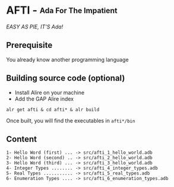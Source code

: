 # AFTI - <sub><sup>Ada For The Impatient</sup></sub>

*EASY AS PIE, IT'S Ada!*

## Prerequisite
You already know another programming language

## Building source code (optional)
 - Install Alire on your machine
 - Add the GAP Alire index
```
alr get afti & cd afti* & alr build
```
Once built, you will find the executables in `afti*/bin`

## Content

```
1- Hello Word (first) ... -> src/afti_1_hello_world.adb    
2- Hello Word (second) .. -> src/afti_2_hello_world.adb    
3- Hello Word (third) ... -> src/afti_3_hello_world.adb    
4- Integer Types ........ -> src/afti_4_integer_types.adb    
5- Real Types ........... -> src/afti_5_real_types.adb    
6- Enumeration Types .... -> src/afti_6_enumeration_types.adb    
```
